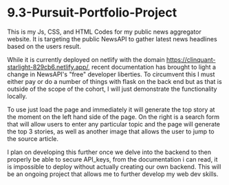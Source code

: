 # 9.3-Pursuit-Portfolio-Project
This is my Js, CSS, and HTML Codes for my public news aggregator website. It is targeting the public NewsAPI to gather latest news headlines based on the users result.


While it is currently deployed on netlify with the domain https://clinquant-starlight-829cb6.netlify.app/, recent documentation has brought to light a change in NewsAPI's "free" developer liberties. To circumvent this I must either pay or do a number of things with flask on the back end but as that is outside of the scope of the cohort, I will just demonstrate the functionality locally. 


To use just load the page and immediately it will generate the top story at the moment on the left hand side of the page. On the right is a search form that will allow users to enter any particular topic and the page will generate the top 3 stories, as well as another image that allows the user to jump to the source article.

I plan on developing this further once we delve into the backend to then properly be able to secure API_keys, from the documentation i can read, it is impossible to deploy without actually creating our own backend. This will be an ongoing project that allows me to further develop my web dev skills.